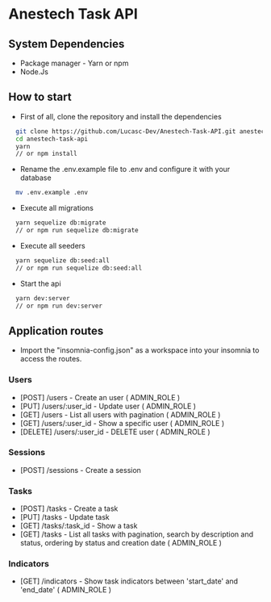 # Anestech Task API

## System Dependencies

- Package manager - Yarn or npm
- Node.Js

## How to start

- First of all, clone the repository and install the dependencies

```bash
  git clone https://github.com/Lucasc-Dev/Anestech-Task-API.git anestech-task-api
  cd anestech-task-api
  yarn
  // or npm install
```

- Rename the .env.example file to .env and configure it with your database

```bash
  mv .env.example .env
```

- Execute all migrations

```bash
  yarn sequelize db:migrate
  // or npm run sequelize db:migrate
```

- Execute all seeders

```bash
  yarn sequelize db:seed:all
  // or npm run sequelize db:seed:all
```

- Start the api

```bash
  yarn dev:server
  // or npm run dev:server
```

## Application routes

- Import the "insomnia-config.json" as a workspace into your insomnia to access the routes.

### Users

- [POST] /users - Create an user ( ADMIN_ROLE )
- [PUT] /users/:user_id - Update user ( ADMIN_ROLE )
- [GET] /users - List all users with pagination ( ADMIN_ROLE )
- [GET] /users/:user_id - Show a specific user ( ADMIN_ROLE )
- [DELETE] /users/:user_id - DELETE user ( ADMIN_ROLE )

### Sessions

- [POST] /sessions - Create a session


### Tasks

- [POST] /tasks - Create a task
- [PUT] /tasks - Update task
- [GET] /tasks/:task_id - Show a task
- [GET] /tasks - List all tasks with pagination, search by description and status, ordering by status and creation date ( ADMIN_ROLE )

### Indicators

- [GET] /indicators - Show task indicators between 'start_date' and 'end_date' ( ADMIN_ROLE )
